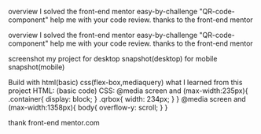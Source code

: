 overview
I solved the front-end mentor easy-by-challenge "QR-code-component" help me with your code review. thanks to the front-end mentor


overview 
I solved the front-end mentor easy-by-challenge "QR-code-component" help me with your code review. thanks to the front-end mentor

screenshot my project
 for desktop 
 snapshot(desktop) 
 for mobile
  snapshot(mobile)

Build with 
html(basic)
css(flex-box,mediaquery)
what I learned from this project HTML: (basic code) CSS: @media screen and (max-width:235px){ .container{ display: block; } .qrbox{ width: 234px; } } @media screen and (max-width:1358px){ body{ overflow-y: scroll; } }

thank front-end mentor.com